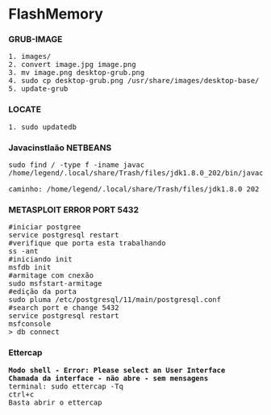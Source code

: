# FlashMemory

### GRUB-IMAGE
<pre>
1. images/
2. convert image.jpg image.png
3. mv image.png desktop-grub.png
4. sudo cp desktop-grub.png /usr/share/images/desktop-base/
5. update-grub
</pre>

### LOCATE
<pre>
1. sudo updatedb
</pre>

### Javacinstlaão NETBEANS
<pre>
sudo find / -type f -iname javac
/home/legend/.local/share/Trash/files/jdk1.8.0_202/bin/javac

caminho: /home/legend/.local/share/Trash/files/jdk1.8.0_202
</pre>

### METASPLOIT ERROR PORT 5432
<pre>
#iniciar postgree
service postgresql restart
#verifique que porta esta trabalhando
ss -ant
#iniciando init
msfdb init
#armitage com cnexão
sudo msfstart-armitage
#edição da porta
sudo pluma /etc/postgresql/11/main/postgresql.conf
#search port e change 5432
service postgresql restart
msfconsole
> db_connect
</pre>

### Ettercap
<pre>
<b>Modo shell - Error: Please select an User Interface</b>
<b>Chamada da interface - não abre - sem mensagens</b>
terminal: sudo ettercap -Tq
ctrl+c
Basta abrir o ettercap
</pre>
